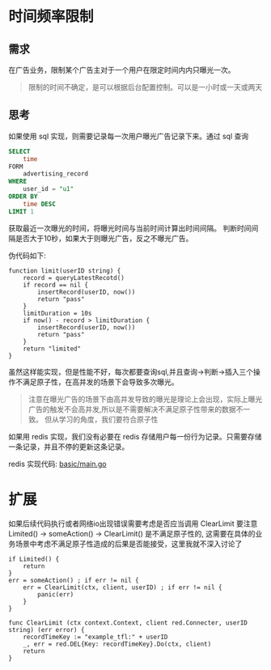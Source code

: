# 时间频率限制

## 需求

在广告业务，限制某个广告主对于一个用户在限定时间内内只曝光一次。

>  限制的时间不确定，是可以根据后台配置控制。可以是一小时或一天或两天

## 思考

如果使用 sql 实现，则需要记录每一次用户曝光广告记录下来。通过 sql 查询

```sql
SELECT 
    time 
FORM
    advertising_record
WHERE 
    user_id = "u1"
ORDER BY
    time DESC 
LIMIT 1
``` 

获取最近一次曝光的时间，将曝光时间与当前时间计算出时间间隔。
判断时间间隔是否大于10秒，如果大于则曝光广告，反之不曝光广告。

伪代码如下:

```
function limit(userID string) {
    record = queryLatestRecotd()
    if record == nil {
        insertRecord(userID, now())
        return "pass"
    }
    limitDuration = 10s
    if now() - record > limitDuration {
        insertRecord(userID, now())
        return "pass"
    }
    return "limited"
}
```

虽然这样能实现，但是性能不好，每次都要查询sql,并且查询->判断->插入三个操作不满足原子性，在高并发的场景下会导致多次曝光。

> 注意在曝光广告的场景下由高并发导致的曝光是理论上会出现，实际上曝光广告的触发不会高并发,所以是不需要解决不满足原子性带来的数据不一致。
> 但从学习的角度，我们要符合原子性

如果用 redis 实现，我们没有必要在 redis 存储用户每一份行为记录。只需要存储一条记录，并且不停的更新这条记录。

redis 实现代码: [basic/main.go](./basic/main.go)


# 扩展

如果后续代码执行或者网络io出现错误需要考虑是否应当调用 ClearLimit 
要注意 Limited() -> someAction() -> ClearLimit() 是不满足原子性的,
这需要在具体的业务场景中考虑不满足原子性造成的后果是否能接受，这里我就不深入讨论了
```
if Limited() {
    return
}
err = someAction() ; if err != nil {
    err = ClearLimit(ctx, client, userID) ; if err != nil {
        panic(err)
    }
}

func ClearLimit (ctx context.Context, client red.Connecter, userID string) (err error) {
	recordTimeKey := "example_tfl:" + userID
	_, err = red.DEL{Key: recordTimeKey}.Do(ctx, client)
	return
}
```